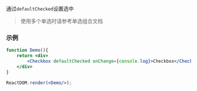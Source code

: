 通过`defaultChecked`设置选中
> 使用多个单选时请参考单选组合文档

### 示例

<!--start-code-->

```jsx
function Demo(){
    return <div>
        <Checkbox defaultChecked onChange={console.log}>Checkbox</Checkbox>
    </div>
}

ReactDOM.render(<Demo/>);
```

<!--end-code-->
